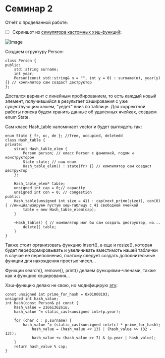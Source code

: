 # Семинар 2
Отчёт о проделанной работе:
- [ ] Скриншот из [симулятора кастомных хэш-функций](https://iswsa.acm.org/mphf/openDSAPerfectHashAnimation/perfectHashAV.html):
      
![image](https://github.com/user-attachments/assets/1d46a8f0-1374-43ac-ab82-3d8638d14cac)

Создаем структуру Person:
```
class Person {
public:
    std::string surname;
    int year;
    Person(const std::string& n = "", int y = 0) : surname(n), year(y) {} // компилятор сам создаст деструктор
};
```

Достался вариант с линейным пробированием, то есть каждый новый элемент, получившийся в результает хэширования с уже существующим хэшем, "уедет" вниз по таблице. Для корректной работы поиска будем хранить данные об удаленных ячейках, создаем enum State.

Сам класс Hash_table напоминает vector и будет выглядеть так:
```
enum State { fr, oc, de }; //free, occupied, deletedd
class Hash_table {
private:
    struct Hash_table_elem {
        Person person; // класс Person с фамилией, годом и конструктором
        State state; // наш enum
        Hash_table_elem() : state(fr) {} // компилятор сам создаст деструктор
    };

    Hash_table_elem* table;
    unsigned int cap = 0;// capacity
    unsigned int con = 0; // congestion
public:
    Hash_table(unsigned int size = 41) : cap(next_prime(size)), con(0) { //инициализируем пустую хеш-таблицу с 41 свободной ячейкой
        table = new Hash_table_elem[cap];
    }

    ~Hash_table() { // компилятор мог бы сам создать деструктор, но...
        delete[] table;
    }
}
```
Также стоит организовать функцию insert(), а еще и resize(), которая будет переформировывать и увеличивать вместимоть нашей таблички в случае ее переполнения, поэтому следует создать дополнительные функции для нахождения простых чисел...

Функции search(), remove(), print() делаем функциями-членами, также как и функцию хэширования...

Хэш-функцию делаю не свою, но модифицирую [эту](https://ru.wikipedia.org/wiki/FNV):
```
const unsigned int prime_for_hash = 0x01000193;
unsigned int hash_value;
int hash(const Person& p) const { 
	hash_value = 2166136261u;
	hash_value ^= static_cast<unsigned int>(p.year);

	for (char c : p.surname) {
		hash_value ^= (static_cast<unsigned int>(c) * prime_for_hash);
    		hash_value = (hash_value << 13) | (hash_value >> (32 - 13)); 
    		hash_value += (hash_value >> 7) & (p.year | hash_value);
	}
	return hash_value % cap;
}
```

